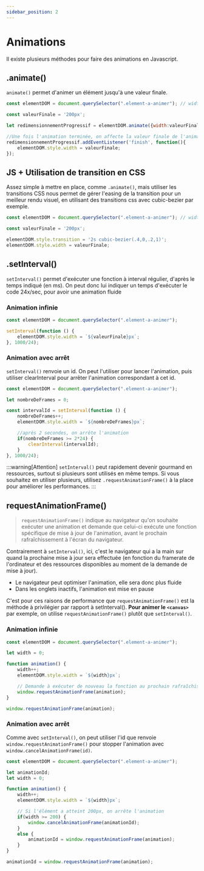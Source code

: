 ```yaml
---
sidebar_position: 2
---
```


# Animations

Il existe plusieurs méthodes pour faire des animations en Javascript.

## .animate()

`animate()` permet d'animer un élément jusqu'à une valeur finale.

```js
const elementDOM = document.querySelector(".element-a-animer"); // width=0px par défaut

const valeurFinale = '200px';

let redimensionnementProgressif = elementDOM.animate({width:valeurFinale},1000);

//Une fois l'animation terminée, on affecte la valeur finale de l'animation pour ne pas retrouver la valeur du début
redimensionnementProgressif.addEventListener('finish', function(){
    elementDOM.style.width = valeurFinale;
});
```

## JS + Utilisation de transition en CSS

Assez simple à mettre en place, comme `.animate()`, mais utiliser les transitions CSS nous permet de gérer l'easing de la transition pour un meilleur rendu visuel, en utilisant des transitions css avec cubic-bezier par exemple.

```js
const elementDOM = document.querySelector(".element-a-animer"); // width=0px par défaut

const valeurFinale = '200px';

elementDOM.style.transition = '2s cubic-bezier(.4,0,.2,1)';
elementDOM.style.width = valeurFinale;
```

## .setInterval()

`setInterval()` permet d'exécuter une fonction à interval régulier, d'après le temps indiqué (en ms).
On peut donc lui indiquer un temps d'exécuter le code 24x/sec, pour avoir une animation fluide

### Animation infinie

```js
const elementDOM = document.querySelector(".element-a-animer");

setInterval(function () {
    elementDOM.style.width = `${valeurFinale}px`;
}, 1000/24);
```

### Animation avec arrêt

`setInterval()` renvoie un id. On peut l'utiliser pour lancer l'animation, puis utiliser clearInterval pour arrêter l'animation correspondant à cet id.

```js
const elementDOM = document.querySelector(".element-a-animer");

let nombreDeFrames = 0;

const intervalId = setInterval(function () {
    nombreDeFrames++;
    elementDOM.style.width = `${nombreDeFrames}px`;

    //après 2 secondes, on arrête l'animation
    if(nombreDeFrames >= 2*24) {
        clearInterval(intervalId);
    }
}, 1000/24);
```

:::warning[Attention]
    `setInterval()` peut rapidement devenir gourmand en ressources, surtout si plusieurs sont utilisés en même temps. Si vous souhaitez en utiliser plusieurs, utilisez `.requestAnimationFrame()` à la place pour améliorer les performances.
:::

## requestAnimationFrame()

> `requestAnimationFrame()` indique au navigateur qu'on souhaite exécuter une animation et demande que celui-ci exécute une fonction spécifique de mise à jour de l'animation, avant le prochain rafraîchissement à l'écran du navigateur. 

Contrairement à `setInterval()`, ici, c'est le navigateur qui a la main sur quand la prochaine mise à jour sera effectuée (en fonction du framerate de l'ordinateur et des ressources disponibles au moment de la demande de mise à jour).

- Le navigateur peut optimiser l'animation, elle sera donc plus fluide
- Dans les onglets inactifs, l'animation est mise en pause

C'est pour ces raisons de performance que `requestAnimationFrame()` est la méthode à privilégier par rapport à setInterval(). **Pour animer le `<canvas>`** par exemple, on utilise `requestAnimationFrame()` plutôt que `setInterval()`.

### Animation infinie

```js
const elementDOM = document.querySelector(".element-a-animer");

let width = 0;

function animation() {
    width++;
    elementDOM.style.width = `${width}px`;

    // Demande à exécuter de nouveau la fonction au prochain rafraîchissement de l'écran
    window.requestAnimationFrame(animation);
}

window.requestAnimationFrame(animation);
```

### Animation avec arrêt

Comme avec `setInterval()`, on peut utiliser l'id que renvoie `window.requestAnimationFrame()` pour stopper l'animation avec `window.cancelAnimationFrame(id)`.

```js
const elementDOM = document.querySelector(".element-a-animer");

let animationId;
let width = 0;

function animation() {
    width++;
    elementDOM.style.width = `${width}px`;

    // Si l'élément a atteint 200px, on arrête l'animation
    if(width >= 200) {
        window.cancelAnimationFrame(animationId);
    }
    else {
        animationId = window.requestAnimationFrame(animation);
    }
}

animationId = window.requestAnimationFrame(animation);
```